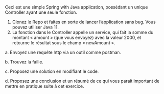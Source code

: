 Ceci est une simple Spring with Java application, possédant un unique Controller ayant une seule fonction.

1.	Clonez le Repo et faites en sorte de lancer l’application sans bug. Vous pouvez utiliser Java 11.
2.	La fonction dans le Controller appelle un service, qui fait la somme du montant « amount » (que vous envoyez) avec la valeur 2000, et retourne le résultat sous le champ « newAmount ».

a.	Envoyez une requête http via un outil comme postman.

b.	Trouvez la faille.

c.	Proposez une solution en modifiant le code.

d.	Proposez une conclusion et un résumé de ce qui vous parait important de mettre en pratique suite à cet exercice.  
